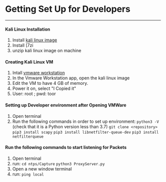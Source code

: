# Getting Set Up for Developers
***
#### Kali Linux Installation
1. Install [kali linux image](https://www.offensive-security.com/kali-linux-vm-vmware-virtualbox-image-download/)
2. Install [7zi[](https://www.7-zip.org/download.html)
2. unzip kali linux image on machine
 
#### Creating Kali Linux VM
1. Intall [vmware workstation](https://www.vmware.com/products/workstation-pro/workstation-pro-evaluation.html)
2. In the Vmware Workstation app, open the kali linux image
3. Edit the VM to have 4 GB of memory.
4. Power it on, select "I Copied it"
5. User: root ; pwd: toor

#### Setting up Developer environment after Opening VMWare
1. Open terminal
2. Run the following commands in order to set up environment:
    `python3 -V ` (check that it is a Python version less than 3.7)
    `git clone <repository>`
    `pip3 install scapy`
    `pip3 install libnetfilter-queue-dev`
    `pip3 install netfilterqueue`

#### Run the following commands to start listening for Packets
1. Open terminal
2. run: 
    `cd ntps/Capture`
    `python3 ProxyServer.py`
3. Open a new window terminal
4. run:
    `ping local`
    

